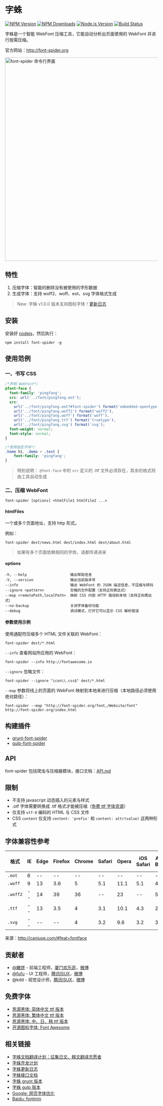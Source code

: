 # 字蛛

[![NPM Version][npm-image]][npm-url]
[![NPM Downloads][downloads-image]][downloads-url]
[![Node.js Version][node-version-image]][node-version-url]
[![Build Status][travis-ci-image]][travis-ci-url]

字蛛是一个智能 WebFont 压缩工具，它能自动分析出页面使用的 WebFont 并进行按需压缩。

官方网站：<http://font-spider.org>

<img alt="font-spider 命令行界面" width="670" src="https://cloud.githubusercontent.com/assets/1791748/15415184/8bc574ac-1e73-11e6-92b9-515281620e9d.png">

## 特性

1. 压缩字体：智能的删除没有被使用的字形数据
2. 生成字体：支持 woff2、woff、eot、svg 字体格式生成

> New: 字蛛 v1.0.0 版本支持图标字体！[更新日志](./CHANGELOG.md)

## 安装

安装好 [nodejs](http://nodejs.org)，然后执行：

``` shell
npm install font-spider -g
```

## 使用范例

### 一、书写 CSS

``` css
/*声明 WebFont*/
@font-face {
  font-family: 'pingfang';
  src: url('../font/pingfang.eot');
  src:
    url('../font/pingfang.eot?#font-spider') format('embedded-opentype'),
    url('../font/pingfang.woff2') format('woff2'),
    url('../font/pingfang.woff') format('woff'),
    url('../font/pingfang.ttf') format('truetype'),
    url('../font/pingfang.svg') format('svg');
  font-weight: normal;
  font-style: normal;
}

/*使用指定字体*/
.home h1, .demo > .test {
    font-family: 'pingfang';
}
```

> 特别说明： `@font-face` 中的 `src` 定义的 .ttf 文件必须存在，其余的格式将由工具自动生成

### 二、压缩 WebFont

``` shell
font-spider [options] <htmlFile1 htmlFile2 ...>
```

#### htmlFiles

一个或多个页面地址，支持 http 形式。

例如：

``` shell
font-spider dest/news.html dest/index.html dest/about.html
```

> 如果有多个页面依赖相同的字体，请都传递进来

#### options

``` shell
-h, --help                    输出帮助信息
-V, --version                 输出当前版本号
--info                        输出 WebFont 的 JSON 描述信息，不压缩与转码
--ignore <pattern>            忽略的文件配置（支持正则表达式）
--map <remotePath,localPath>  映射 CSS 内部 HTTP 路径到本地（支持正则表达式）
--no-backup                   关闭字体备份功能
--debug                       调试模式，打开它可以显示 CSS 解析错误
```

#### 参数使用示例

使用通配符压缩多个 HTML 文件关联的 WebFont：

``` shell
font-spider dest/*.html
```

`--info` 查看网站所应用的 WebFont：

``` shell
font-spider --info http://fontawesome.io
```

`--ignore` 忽略文件：

``` shell
font-spider --ignore "icon\\.css$" dest/*.html
```

`--map` 参数将线上的页面的 WebFont 映射到本地来进行压缩（本地路径必须使用绝对路径）：

``` shell
font-spider --map "http://font-spider.org/font,/Website/font" http://font-spider.org/index.html
```

## 构建插件

- [grunt-font-spider](https://github.com/aui/grunt-font-spider)
- [gulp-font-spider](https://github.com/aui/gulp-font-spider)

## API

font-spider 包括爬虫与压缩器模块，接口文档：[API.md](./API.md)

## 限制

- 不支持 javascript 动态插入的元素与样式
- .otf 字体需要转换成 .ttf 格式才能被压缩（[免费 ttf 字体资源](#免费字体)）
- 仅支持 `utf-8` 编码的 HTML 与 CSS 文件
- CSS `content` 仅支持 `content: 'prefix'` 和 `content: attr(value)` 这两种形式

## 字体兼容性参考

| 格式      | IE   | Edge | Firefox | Chrome | Safari | Opera | iOS Safari | Android Browser | Chrome for Android |
| -------  | ---- | ---- | ------- | ------ | ------ | ----- | ---------- | --------------- | ------------------ |
| `.eot`   | 6    | \-\- | \-\-    | \-\-   | \-\-   | \-\-  | \-\-       | \-\-            | \-\-               |
| `.woff`  | 9    | 13   | 3.6     | 5      | 5.1    | 11.1  | 5.1        | 4.4             | 36                 |
| `.woff2` | \-\- | 14   | 39      | 36     | \-\-   | 23    | \-\-       | 50              | 50                 |
| `.ttf`   | \-\- | 13   | 3.5     | 4      | 3.1    | 10.1  | 4.3        | 2.2             | 36                 |
| `.svg`   | \-\- | \-\- | \-\-    | 4      | 3.2    | 9.6   | 3.2        | 3               | 36                 |

来源：<http://caniuse.com/#feat=fontface>

## 贡献者

- [@糖饼](https://github.com/aui) - 前端工程师，[厦门欢乐逛](http://www.huanleguang.com)，[微博](http://www.weibo.com/planeart)
- [@fufu](https://github.com/milansnow) - UI 工程师，[腾讯ISUX](http://isux.tencent.com)，[微博](http://www.weibo.com/u/1715968673)
- @kdd - 视觉设计师，[腾讯ISUX](http://isux.tencent.com)，[微博](http://www.weibo.com/kddie)

## 免费字体

- [思源黑体: 简体中文 ttf 版本](https://github.com/aui/free-fonts/archive/KaiGenGothic-1.001-SimplifiedChinese.zip)
- [思源黑体: 繁体中文 ttf 版本](https://github.com/aui/free-fonts/archive/KaiGenGothic-1.001-TraditionalChinese.zip)
- [思源黑体: 中、日、韩 ttf 版本](https://mega.nz/#!PZxFSYQI!ICvNugaFX_y4Mh003-S3fao1zU0uNpeSyprdmvHDnwc)
- [开源图标字体: Font Awesome](http://fontawesome.io)

## 相关链接

- [字蛛文档翻译计划：征集日文、韩文翻译志愿者](https://github.com/aui/font-spider/issues/71)
- [字蛛开发计划](https://github.com/aui/font-spider/issues/2)
- [字蛛更新日志](./CHANGELOG.md)
- [字蛛接口文档](./API.md)
- [字蛛 grunt 版本](https://github.com/aui/grunt-font-spider)
- [字蛛 gulp 版本](https://github.com/aui/gulp-font-spider)
- [Google: 网页字体优化](https://developers.google.com/web/fundamentals/performance/optimizing-content-efficiency/webfont-optimization?hl=zh-cn)
- [Baidu: fontmin](https://github.com/ecomfe/fontmin)

[npm-image]: https://img.shields.io/npm/v/font-spider.svg
[npm-url]: https://npmjs.org/package/font-spider
[node-version-image]: https://img.shields.io/node/v/font-spider.svg
[node-version-url]: http://nodejs.org/download/
[downloads-image]: https://img.shields.io/npm/dm/font-spider.svg
[downloads-url]: https://npmjs.org/package/font-spider
[travis-ci-image]: https://travis-ci.org/aui/font-spider.svg?branch=master
[travis-ci-url]: https://travis-ci.org/aui/font-spider
